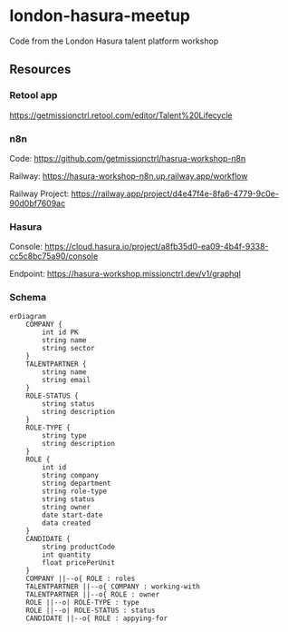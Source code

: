 # london-hasura-meetup
Code from the London Hasura talent platform workshop

## Resources

### Retool app
https://getmissionctrl.retool.com/editor/Talent%20Lifecycle

### n8n

Code: https://github.com/getmissionctrl/hasrua-workshop-n8n

Railway: https://hasura-workshop-n8n.up.railway.app/workflow

Railway Project: https://railway.app/project/d4e47f4e-8fa6-4779-9c0e-90d0bf7609ac

### Hasura

Console: https://cloud.hasura.io/project/a8fb35d0-ea09-4b4f-9338-cc5c8bc75a90/console

Endpoint: https://hasura-workshop.missionctrl.dev/v1/graphql

### Schema

```mermaid
erDiagram
    COMPANY {
        int id PK
        string name
        string sector
    }
    TALENTPARTNER {
        string name
        string email
    }
    ROLE-STATUS {
        string status
        string description
    }
    ROLE-TYPE {
        string type
        string description
    }
    ROLE {
        int id
        string company
        string department
        string role-type
        string status
        string owner
        date start-date
        data created
    }
    CANDIDATE {
        string productCode
        int quantity
        float pricePerUnit
    }
    COMPANY ||--o{ ROLE : roles
    TALENTPARTNER ||--o{ COMPANY : working-with
    TALENTPARTNER ||--o{ ROLE : owner
    ROLE ||--o| ROLE-TYPE : type
    ROLE ||--o| ROLE-STATUS : status
    CANDIDATE ||--o{ ROLE : appying-for
```
